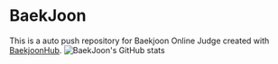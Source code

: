 # BaekJoon
This is a auto push repository for Baekjoon Online Judge created with [BaekjoonHub](https://github.com/BaekjoonHub/BaekjoonHub).
![BaekJoon's GitHub stats](https://github-readme-stats.vercel.app/api?username=K-Junyyy&show_icons=true&theme=cobalt)  
